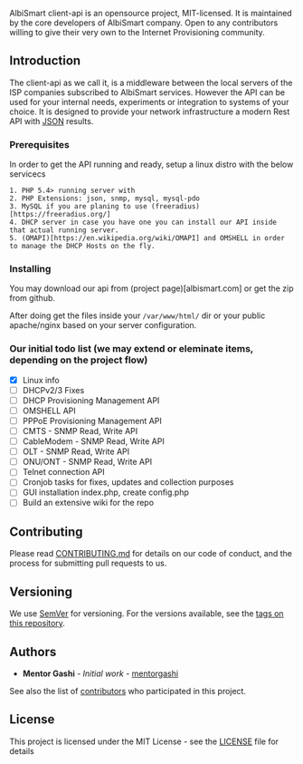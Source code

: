 AlbiSmart client-api is an opensource project, MIT-licensed. It is maintained by the core developers of AlbiSmart company. Open to any contributors willing to give their very own to the Internet Provisioning community.

## Introduction
The client-api as we call it, is a middleware between the local servers of the ISP companies subscribed to AlbiSmart services. However the API can be used for your internal needs, experiments or integration to systems of your choice.
It is designed to provide your network infrastructure a modern Rest API with [JSON](http://www.json.org/) results.

### Prerequisites

In order to get the API running and ready, setup a linux distro with the below servicecs

```
1. PHP 5.4> running server with 
2. PHP Extensions: json, snmp, mysql, mysql-pdo
3. MySQL if you are planing to use (freeradius)[https://freeradius.org/]
4. DHCP server in case you have one you can install our API inside that actual running server.
5. (OMAPI)[https://en.wikipedia.org/wiki/OMAPI] and OMSHELL in order to manage the DHCP Hosts on the fly.
```

### Installing

You may download our api from (project page)[albismart.com] or get the zip from github.

After doing get the files inside your `/var/www/html/` dir or your public apache/nginx based on your server configuration.


### Our initial todo list (we may extend or eleminate items, depending on the project flow)

- [x] Linux info 
- [ ] DHCPv2/3 Fixes 
- [ ] DHCP Provisioning Management API
- [ ] OMSHELL API
- [ ] PPPoE Provisioning Management API
- [ ] CMTS - SNMP Read, Write API
- [ ] CableModem - SNMP Read, Write API
- [ ] OLT - SNMP Read, Write API
- [ ] ONU/ONT - SNMP Read, Write API
- [ ] Telnet connection API
- [ ] Cronjob tasks for fixes, updates and collection purposes
- [ ] GUI installation index.php, create config.php
- [ ] Build an extensive wiki for the repo

## Contributing

Please read [CONTRIBUTING.md](https://gist.github.com/PurpleBooth/b24679402957c63ec426) for details on our code of conduct, and the process for submitting pull requests to us.

## Versioning

We use [SemVer](http://semver.org/) for versioning. For the versions available, see the [tags on this repository](https://github.com/albismart/client-api/tags). 

## Authors

* **Mentor Gashi** - *Initial work* - [mentorgashi](https://github.com/mentorgashi)

See also the list of [contributors](https://github.com/albismart/client-api/contributors) who participated in this project.

## License

This project is licensed under the MIT License - see the [LICENSE](LICENSE) file for details
